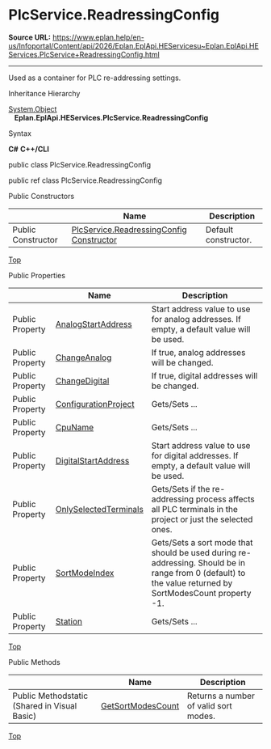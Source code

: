 # PlcService.ReadressingConfig

**Source URL:** https://www.eplan.help/en-us/Infoportal/Content/api/2026/Eplan.EplApi.HEServicesu~Eplan.EplApi.HEServices.PlcService+ReadressingConfig.html

---

Used as a container for PLC re-addressing settings.

Inheritance Hierarchy

[System.Object](#)  
   **Eplan.EplApi.HEServices.PlcService.ReadressingConfig**

Syntax

**C#**
**C++/CLI**


public class PlcService.ReadressingConfig

public ref class PlcService.ReadressingConfig

Public Constructors

|  | Name | Description |
| --- | --- | --- |
| Public Constructor | [PlcService.ReadressingConfig Constructor](Eplan.EplApi.HEServicesu~Eplan.EplApi.HEServices.PlcService+ReadressingConfig~_ctor.html) | Default constructor. |

[Top](#top)

Public Properties

|  | Name | Description |
| --- | --- | --- |
| Public Property | [AnalogStartAddress](Eplan.EplApi.HEServicesu~Eplan.EplApi.HEServices.PlcService+ReadressingConfig~AnalogStartAddress.html) | Start address value to use for analog addresses. If empty, a default value will be used. |
| Public Property | [ChangeAnalog](Eplan.EplApi.HEServicesu~Eplan.EplApi.HEServices.PlcService+ReadressingConfig~ChangeAnalog.html) | If true, analog addresses will be changed. |
| Public Property | [ChangeDigital](Eplan.EplApi.HEServicesu~Eplan.EplApi.HEServices.PlcService+ReadressingConfig~ChangeDigital.html) | If true, digital addresses will be changed. |
| Public Property | [ConfigurationProject](Eplan.EplApi.HEServicesu~Eplan.EplApi.HEServices.PlcService+ReadressingConfig~ConfigurationProject.html) | Gets/Sets ... |
| Public Property | [CpuName](Eplan.EplApi.HEServicesu~Eplan.EplApi.HEServices.PlcService+ReadressingConfig~CpuName.html) | Gets/Sets ... |
| Public Property | [DigitalStartAddress](Eplan.EplApi.HEServicesu~Eplan.EplApi.HEServices.PlcService+ReadressingConfig~DigitalStartAddress.html) | Start address value to use for digital addresses. If empty, a default value will be used. |
| Public Property | [OnlySelectedTerminals](Eplan.EplApi.HEServicesu~Eplan.EplApi.HEServices.PlcService+ReadressingConfig~OnlySelectedTerminals.html) | Gets/Sets if the re-addressing process affects all PLC terminals in the project or just the selected ones. |
| Public Property | [SortModeIndex](Eplan.EplApi.HEServicesu~Eplan.EplApi.HEServices.PlcService+ReadressingConfig~SortModeIndex.html) | Gets/Sets a sort mode that should be used during re-addressing. Should be in range from 0 (default) to the value returned by SortModesCount property -1. |
| Public Property | [Station](Eplan.EplApi.HEServicesu~Eplan.EplApi.HEServices.PlcService+ReadressingConfig~Station.html) | Gets/Sets ... |

[Top](#top)

Public Methods

|  | Name | Description |
| --- | --- | --- |
| Public Methodstatic (Shared in Visual Basic) | [GetSortModesCount](Eplan.EplApi.HEServicesu~Eplan.EplApi.HEServices.PlcService+ReadressingConfig~GetSortModesCount.html) | Returns a number of valid sort modes. |

[Top](#top)
